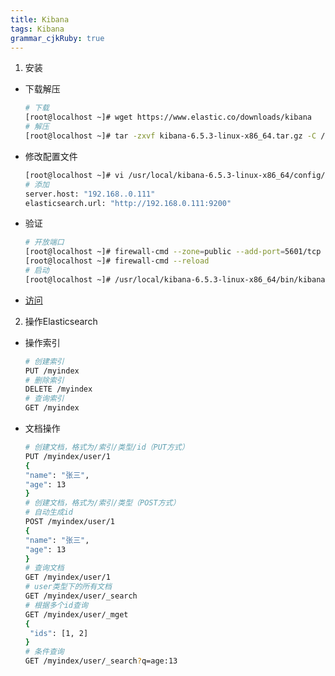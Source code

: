 ```yaml
---
title: Kibana
tags: Kibana
grammar_cjkRuby: true
---
```



1. 安装
* 下载解压
  ```bash
  # 下载
  [root@localhost ~]# wget https://www.elastic.co/downloads/kibana
  # 解压
  [root@localhost ~]# tar -zxvf kibana-6.5.3-linux-x86_64.tar.gz -C /usr/local/
  ````
* 修改配置文件
  ```bash
  [root@localhost ~]# vi /usr/local/kibana-6.5.3-linux-x86_64/config/kibana.yml 
  # 添加
  server.host: "192.168..0.111"
  elasticsearch.url: "http://192.168.0.111:9200"
  ```
* 验证
  ```bash
  # 开放端口
  [root@localhost ~]# firewall-cmd --zone=public --add-port=5601/tcp --permanent
  [root@localhost ~]# firewall-cmd --reload
  # 启动
  [root@localhost ~]# /usr/local/kibana-6.5.3-linux-x86_64/bin/kibana
  ```
* [访问](http://192.168.0.111:5601)
2. 操作Elasticsearch
* 操作索引
  ```bash
  # 创建索引
  PUT /myindex
  # 删除索引
  DELETE /myindex
  # 查询索引
  GET /myindex
  ```
 * 文档操作
   ```bash
   # 创建文档，格式为/索引/类型/id（PUT方式）
   PUT /myindex/user/1
   {
   "name": "张三",
   "age": 13
   }
   # 创建文档，格式为/索引/类型（POST方式）
   # 自动生成id
   POST /myindex/user/1
   {
   "name": "张三",
   "age": 13
   }  
   # 查询文档
   GET /myindex/user/1
   # user类型下的所有文档
   GET /myindex/user/_search
   # 根据多个id查询
   GET /myindex/user/_mget
   {
	"ids": [1, 2]
   }
   # 条件查询
   GET /myindex/user/_search?q=age:13
   ```